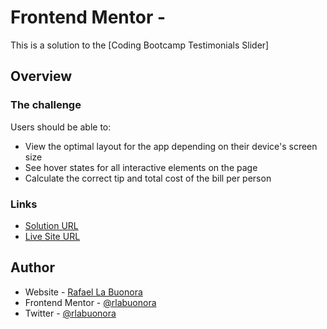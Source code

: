 # Frontend Mentor - 

This is a solution to the [Coding Bootcamp Testimonials Slider]

## Overview

### The challenge

Users should be able to:

- View the optimal layout for the app depending on their device's screen size
- See hover states for all interactive elements on the page
- Calculate the correct tip and total cost of the bill per person

### Links

- [Solution URL](https://github.com/rlabuonora/bootcamp-testimonials)
- [Live Site URL](https://frontend-mentor-bootcamp-testimonials.netlify.app/)


## Author

- Website - [Rafael La Buonora](https://www.rlabuonora.com)
- Frontend Mentor - [@rlabuonora](https://www.frontendmentor.io/profile/rlabuonora)
- Twitter - [@rlabuonora](https://www.twitter.com/rlabuonora)